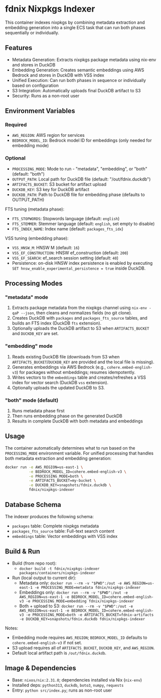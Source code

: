 # fdnix Nixpkgs Indexer

This container indexes nixpkgs by combining metadata extraction and embedding generation into a single ECS task that can run both phases sequentially or individually.

## Features

- Metadata Generation: Extracts nixpkgs package metadata using nix-env and stores in DuckDB
- Embedding Generation: Creates semantic embeddings using AWS Bedrock and stores in DuckDB with VSS index
- Unified Execution: Can run both phases in sequence or individually based on configuration
- S3 Integration: Automatically uploads final DuckDB artifact to S3
- Security: Runs as a non-root user

## Environment Variables

### Required
- `AWS_REGION`: AWS region for services
- `BEDROCK_MODEL_ID`: Bedrock model ID for embeddings (only needed for embedding mode)

### Optional
- `PROCESSING_MODE`: Mode to run - "metadata", "embedding", or "both" (default: "both")
- `OUTPUT_PATH`: Local path for DuckDB file (default: "/out/fdnix.duckdb")
- `ARTIFACTS_BUCKET`: S3 bucket for artifact upload
- `DUCKDB_KEY`: S3 key for DuckDB artifact
- `DUCKDB_PATH`: Path to DuckDB file for embedding phase (defaults to OUTPUT_PATH)
  
FTS tuning (metadata phase):
- `FTS_STOPWORDS`: Stopwords language (default: `english`)
- `FTS_STEMMER`: Stemmer language (default: `english`, set empty to disable)
- `FTS_INDEX_NAME`: Index name (default: `packages_fts_idx`)

VSS tuning (embedding phase):
- `VSS_HNSW_M`: HNSW M (default: `16`)
- `VSS_EF_CONSTRUCTION`: HNSW ef_construction (default: `200`)
- `VSS_EF_SEARCH`: ef_search session setting (default: `40`)
 - Persistence: on-disk HNSW index persistence is enabled by executing `SET hnsw_enable_experimental_persistence = true` inside DuckDB.

## Processing Modes

### "metadata" mode
1. Extracts package metadata from the nixpkgs channel using `nix-env -qaP --json`, then cleans and normalizes fields (no git clone).
2. Creates DuckDB with `packages` and `packages_fts_source` tables, and builds an FTS index (DuckDB `fts` extension).
3. Optionally uploads the DuckDB artifact to S3 when `ARTIFACTS_BUCKET` and `DUCKDB_KEY` are set.

### "embedding" mode
1. Reads existing DuckDB file (downloads from S3 when `ARTIFACTS_BUCKET`/`DUCKDB_KEY` are provided and the local file is missing).
2. Generates embeddings via AWS Bedrock (e.g., `cohere.embed-english-v3`) for packages without embeddings; resumes idempotently.
3. Writes vectors to the `embeddings` table and creates/refreshes a VSS index for vector search (DuckDB `vss` extension).
4. Optionally uploads the updated DuckDB to S3.

### "both" mode (default)
1. Runs metadata phase first
2. Then runs embedding phase on the generated DuckDB
3. Results in complete DuckDB with both metadata and embeddings

## Usage

The container automatically determines what to run based on the `PROCESSING_MODE` environment variable. For unified processing that handles both metadata extraction and embedding generation:

```bash
docker run -e AWS_REGION=us-east-1 \
           -e BEDROCK_MODEL_ID=cohere.embed-english-v3 \
           -e PROCESSING_MODE=both \
           -e ARTIFACTS_BUCKET=my-bucket \
           -e DUCKDB_KEY=snapshots/fdnix.duckdb \
           fdnix/nixpkgs-indexer
```

## Database Schema

The indexer produces the following schema:

- `packages` table: Complete nixpkgs metadata
- `packages_fts_source` table: Full-text search content
- `embeddings` table: Vector embeddings with VSS index

## Build & Run

- Build (from repo root):
  - `docker build -t fdnix/nixpkgs-indexer packages/containers/nixpkgs-indexer`
- Run (local output to current dir):
  - Metadata only: `docker run --rm -v "$PWD":/out -e AWS_REGION=us-east-1 -e PROCESSING_MODE=metadata fdnix/nixpkgs-indexer`
  - Embeddings only: `docker run --rm -v "$PWD":/out -e AWS_REGION=us-east-1 -e BEDROCK_MODEL_ID=cohere.embed-english-v3 -e PROCESSING_MODE=embedding fdnix/nixpkgs-indexer`
  - Both + upload to S3: `docker run --rm -v "$PWD":/out -e AWS_REGION=us-east-1 -e BEDROCK_MODEL_ID=cohere.embed-english-v3 -e PROCESSING_MODE=both -e ARTIFACTS_BUCKET=fdnix-artifacts -e DUCKDB_KEY=snapshots/fdnix.duckdb fdnix/nixpkgs-indexer`

Notes:
- Embedding mode requires `AWS_REGION`; `BEDROCK_MODEL_ID` defaults to `cohere.embed-english-v3` if not set.
- S3 upload requires all of `ARTIFACTS_BUCKET`, `DUCKDB_KEY`, and `AWS_REGION`.
- Default local artifact path is `/out/fdnix.duckdb`.

## Image & Dependencies

- Base: `nixos/nix:2.31.0`; dependencies installed via Nix (`nix-env`)
- Installed deps: `python313`, `duckdb`, `boto3`, `numpy`, `requests`
- Entry: `python src/index.py`; runs as non-root user
